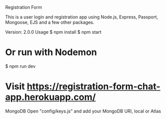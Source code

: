 Registration Form

This is a user login and registration app using Node.js, Express, Passport, Mongoose, EJS and a few other packages.

Version: 2.0.0
Usage
$ npm install
$ npm start
# Or run with Nodemon
$ npm run dev

# Visit https://registration-form-chat-app.herokuapp.com/
MongoDB
Open "config/keys.js" and add your MongoDB URI, local or Atlas
